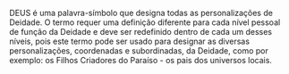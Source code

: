 ﻿DEUS é uma palavra-símbolo que designa todas as personalizações de Deidade. O termo requer uma definição diferente para cada nível pessoal de função da Deidade e deve ser redefinido dentro de cada um desses níveis, pois este termo pode ser usado para designar as diversas personalizações, coordenadas e subordinadas, da Deidade, como por exemplo: os Filhos Criadores do Paraíso - os pais dos universos locais.